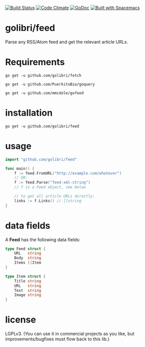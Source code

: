 [![Build Status](https://travis-ci.org/golibri/feed.svg?branch=master)](https://travis-ci.org/golibri/website)
[![Code Climate](https://codeclimate.com/github/golibri/feed/badges/gpa.svg)](https://codeclimate.com/github/golibri/website)
[![GoDoc](https://godoc.org/github.com/golibri/feed?status.svg)](https://godoc.org/github.com/golibri/website)
[![Built with Spacemacs](https://cdn.rawgit.com/syl20bnr/spacemacs/442d025779da2f62fc86c2082703697714db6514/assets/spacemacs-badge.svg)](http://github.com/syl20bnr/spacemacs)

# golibri/feed
Parse any RSS/Atom feed and get the relevant article URLs.

# Requirements
`go get -u github.com/golibri/fetch`

`go get -u github.com/PuerkitoBio/goquery`

`go get -u github.com/mmcdole/gofeed`


# installation
`go get -u github.com/golibri/feed`

# usage
````go
import "github.com/golibri/feed"

func main() {
    f := feed.FromURL("http://example.com/whatever")
    // OR:
    f := feed.Parse("feed-xml-string")
    // f is a Feed object, see below

    // to get all article URLs directly:
    links := f.Links() // []string
}
````

# data fields
A **Feed** has the following data fields:

````go
type Feed struct {
    URL   string
    Body  string
    Items []Item
}

type Item struct {
    Title string
    URL   string
    Text  string
    Image string
}
````

# license
LGPLv3. (You can use it in commercial projects as you like, but improvements/bugfixes must flow back to this lib.)
